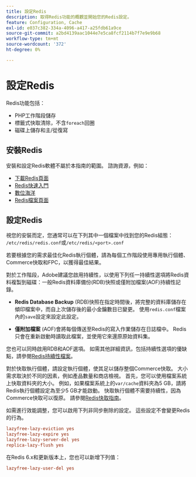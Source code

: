 ```yaml
---
title: 設定Redis
description: 取得Redis功能的概觀並開始您的Redis設定。
feature: Configuration, Cache
exl-id: e037c382-334a-4096-a417-a25fdb61a9ce
source-git-commit: a2bd4139aac1044e7e5ca8fcf2114b7f7e9e9b68
workflow-type: tm+mt
source-wordcount: '372'
ht-degree: 0%

---
```


# 設定Redis

Redis功能包括：

- PHP工作階段儲存
- 標籤式快取清除，不含`foreach`回圈
- 磁碟上儲存和主/從復寫

## 安裝Redis

安裝和設定Redis軟體不屬於本指南的範圍。 諮詢資源，例如：

- [下載Redis頁面](https://redis.io/download)
- [Redis快速入門](https://redis.io/docs/getting-started/)
- [數位海洋](https://www.digitalocean.com/community/tutorials/how-to-install-and-use-redis)
- [Redis檔案頁面](https://redis.io/docs)

## 設定Redis

視您的安裝而定，您通常可以在下列其中一個檔案中找到您的Redis組態： `/etc/redis/redis.conf`或`/etc/redis/<port>.conf`

若要根據您的需求最佳化Redis執行個體，請為每個工作階段使用專用執行個體、Commerce快取和FPC，以獲得最佳結果。

對於工作階段，Adobe建議您啟用持續性，以使用下列任一持續性選項將Redis資料複製到磁碟：一般Redis資料庫備份(RDB)快照或僅附加檔案(AOF)持續性記錄。

- **Redis Database Backup** (RDB)快照在指定時間後，將完整的資料庫儲存在傾印檔案中，而自上次儲存後的最小金鑰數目已變更。 使用`redis.conf`檔案內的`save`設定來設定此設定。

- **僅附加檔案** (AOF)會將每個傳送至Redis的寫入作業儲存在日誌檔中。 Redis只會在重新啟動時讀取此檔案，並使用它來還原原始資料集。

您也可以同時啟用RDB和AOF選項。 如需其他詳細資訊，包括持續性選項的優缺點，請參閱[Redis持續性檔案](https://redis.io/topics/persistence)。

對於快取執行個體，請設定執行個體，使其足以儲存整個Commerce快取。 大小需求取決於不同的因素，例如產品數量和商店檢視。 首先，您可以使用檔案系統上快取資料夾的大小。 例如，如果檔案系統上的`var/cache`資料夾為5 GB，請將Redis執行個體設定為至少5 GB才能啟動。 快取執行個體不需要持續性，因為Commerce快取可以復原。 請參閱[Redis快取指南](https://redis.io/docs/manual/eviction/)。

如需進行效能調整，您可以啟用下列非同步刪除的設定。 這些設定不會變更Redis的行為。

```ini
lazyfree-lazy-eviction yes
lazyfree-lazy-expire yes
lazyfree-lazy-server-del yes
replica-lazy-flush yes
```

在Redis 6.x和更新版本上，您也可以新增下列值：

```ini
lazyfree-lazy-user-del yes
```
